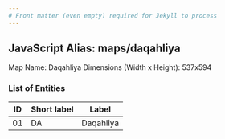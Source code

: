 ```yaml
---
# Front matter (even empty) required for Jekyll to process
---
```


## JavaScript Alias: maps/daqahliya

Map Name: Daqahliya
Dimensions (Width x Height): 537x594





### List of Entities

ID | Short label | Label
---|---|---|
01|DA|Daqahliya

